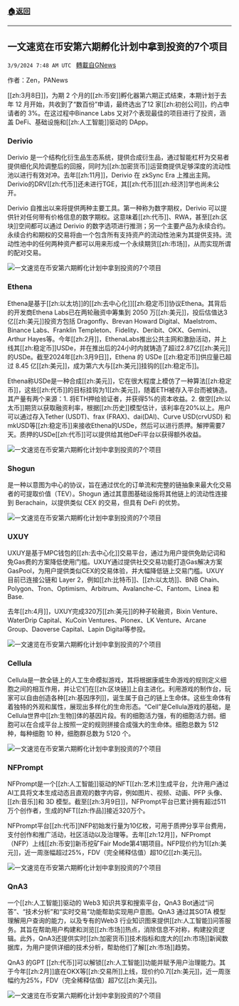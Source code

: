 ###  [:house:返回](README.md)
---


## 一文速览在币安第六期孵化计划中拿到投资的7个项目
`3/9/2024 7:48 AM UTC ` [轉載自GNews](https://gnews.org/articles/2379378)

作者：Zen，PANews

[[zh:3月8日]]，为期 2 个月的[[zh:币安]]孵化器第六期正式结束，本期计划于去年 12 月开始，共收到了“数百份”申请，最终选出了12 家[[zh:初创公司]]，约占申请者的 3%。在这过程中Binance Labs 又对7个表现最佳的项目进行了投资，涵盖 DeFi、基础设施和[[zh:人工智能]]驱动的 DApp。

### Derivio

Derivio 是一个结构化衍生品生态系统，提供合成衍生品，通过智能杠杆为交易者提供细化风险调整后的回报，同时为[[zh:加密货币]]运营商提供足够深度的流动性池以进行有效对冲。去年[[zh:11月]]，Derivio 在 zkSync Era 上推出主网。Derivio的DRV[[zh:代币]]还未进行TGE，其[[zh:代币]][[zh:经济]]学也尚未公开。

Derivio 自推出以来将提供两种主要工具。第一种称为数字期权，Derivio 可以提供针对任何带有价格信息的数字期权。这意味着[[zh:代币]]、RWA，甚至[[zh:区块]]空间都可以通过 Derivio 的数字选项进行推测；另一个主要产品为永续合约。永续合约和期权的交易将由一个包含所有支持资产的流动性池来为其提供支持。流动性池中的任何两种资产都可以用来形成一个永续期货[[zh:市场]]，从而实现所谓的配对交易。

![一文速览在币安第六期孵化计划中拿到投资的7个项目](https://cdn-img.panewslab.com/panews/2024/03/09/images/lj449Yvi3T.jpg "一文速览在币安第六期孵化计划中拿到投资的7个项目")

### Ethena

Ethena是基于[[zh:以太坊]]的[[zh:去中心化]][[zh:稳定币]]协议Ethena。其背后的开发商Ethena Labs已在两轮融资中筹集到 2050 万[[zh:美元]]，投后估值达3亿[[zh:美元]]投资方包括 Dragonfly、Brevan Howard Digital、Maelstrom、Binance Labs、Franklin Templeton、Fidelity、Deribit、OKX、Gemini、Arthur Hayes等。今年[[zh:2月]]，EthenaLabs推出公共主网和激励活动，并上线其[[zh:稳定币]]USDe，并在推出后的24小时内就铸造了超过2.87亿[[zh:美元]]的USDe。截至2024年[[zh:3月9日]]，Ethena 的 USDe [[zh:稳定币]]供应量已超过 8.45 亿[[zh:美元]]，成为第六大与[[zh:美元]]挂钩的[[zh:稳定币]]。

Ethena称USDe是一种合成[[zh:美元]]，它在很大程度上模仿了一种算法[[zh:稳定币]]，这些[[zh:代币]]的目标挂钩为1[[zh:美元]]，随着ETH被存入平台而被铸造。其产量有两个来源：1. 将ETH押给验证者，并获得5%的资本收益。2. 做空[[zh:以太币]]期货以获取融资利率，根据[[zh:历史]]模型估计，该利率在20%以上。用户可以通过存入Tether (USDT)、frax (FRAX)、dai(DAI)、Curve USD(crvUSD) 和mkUSD等[[zh:稳定币]]来接收Ethena的USDe，然后可以进行质押。解押需要7天。质押的USDe[[zh:代币]]可以提供给其他DeFi平台以获得额外收益。

![一文速览在币安第六期孵化计划中拿到投资的7个项目](https://cdn-img.panewslab.com/panews/2024/03/09/images/2syoU4EgPh.jpeg "一文速览在币安第六期孵化计划中拿到投资的7个项目")

### **Shogun**

是一种以意图为中心的协议，旨在通过优化的订单流和完整的链抽象来最大化交易者的可提取价值（TEV）。Shogun 通过其意图基础设施将其他链上的流动性连接到 Berachain，以提供类似 CEX 的交易，但具有 DeFi 的优势。

![一文速览在币安第六期孵化计划中拿到投资的7个项目](https://cdn-img.panewslab.com/panews/2024/03/09/images/71HoaI63eO.jpg "一文速览在币安第六期孵化计划中拿到投资的7个项目")

### UXUY

UXUY是基于MPC钱包的[[zh:去中心化]]交易平台，通过为用户提供免助记词和免Gas费的方案降低使用门槛。UXUY通过提供社交交易功能打造Gas解决方案GasPool，为用户提供类似CEX的交易体验，并大幅降低链上交易门槛。UXUY 目前已连接公链和 Layer 2，例如[[zh:比特币]]、[[zh:以太坊]]、BNB Chain、Polygon、Tron、Optimism、Arbitrum、Avalanche-C、Fantom、Linea 和Base.

去年[[zh:4月]]，UXUY完成320万[[zh:美元]]的种子轮融资，Bixin Venture、WaterDrip Capital、KuCoin Ventures、Pionex、LK Venture、Arcane Group、Daoverse Capital、Lapin Digital等参投。

![一文速览在币安第六期孵化计划中拿到投资的7个项目](https://cdn-img.panewslab.com/panews/2024/03/09/images/MOa1IkChLn.png "一文速览在币安第六期孵化计划中拿到投资的7个项目")

### Cellula

Cellula是一款全链上的人工生命模拟游戏，其将根据康威生命游戏的规则定义细胞之间的相互作用，并让它们在[[zh:区块链]]上自主进化。利用游戏的制作台，玩家可以自由创造各种[[zh:基因序列]]，诞生属于自己的链上生命体。这些生命体有着独特的外观和属性，展现出多样化的生命形态。“Cell”是Cellula游戏的基础，是Cellula世界中[[zh:生物]]体的基因片段。有的细胞活力强，有的细胞活力弱。细胞可以在合成平台上按照一定的规则拼接合成强大的生命体。细胞总数为 512 种，每种细胞 10 种，细胞群总数为 5120 个。

![一文速览在币安第六期孵化计划中拿到投资的7个项目](https://cdn-img.panewslab.com/panews/2024/03/09/images/2Q986c1rJd.jpg "一文速览在币安第六期孵化计划中拿到投资的7个项目")

### NFPrompt

NFPrompt是一个[[zh:人工智能]]驱动的NFT[[zh:艺术]]生成平台，允许用户通过AI工具将文本生成动态且直观的数字内容，例如图片、视频、动画、PFP 头像、[[zh:音乐]]和 3D 模型。截至[[zh:3月9日]]，NFPrompt平台已累计拥有超过511万个创作者，生成的NFT[[zh:作品]]接近320万个。

NFPrompt平台[[zh:代币]]NFP初始发行量为10亿枚，可用于质押分享平台费用，支付创作和推广活动，社区活动以及治理等。去年[[zh:12月]]，NFPrompt（NFP）上线[[zh:币安]]新币挖矿Fair Mode第41期项目。NFP现价约为1[[zh:美元]]，近一周涨幅超过25%，FDV（完全稀释估值）超10亿[[zh:美元]]。

![一文速览在币安第六期孵化计划中拿到投资的7个项目](https://cdn-img.panewslab.com/panews/2024/03/09/images/SHs99L3iaT.png "一文速览在币安第六期孵化计划中拿到投资的7个项目")

### QnA3

一个[[zh:人工智能]]驱动的 Web3 知识共享和搜索平台，QnA3 Bot通过“问答”、“技术分析”和“实时交易”功能帮助实现用户意图。QnA3 通过其SOTA 模型理解用户查询的能力，以及专有的Web3 行业知识图来提供[[zh:人工智能]]问答服务。其旨在帮助用户构建和浏览[[zh:市场]]热点，消除信息不对称，构建投资逻辑。此外，QnA3还提供实时[[zh:加密货币]]技术指标和庞大的[[zh:市场]]新闻数据库，为用户提供详细的技术分析，帮助他们了解[[zh:市场]]趋势。

QnA3 的GPT [[zh:代币]]可以解锁[[zh:人工智能]]功能并赋予用户治理能力。其于今年[[zh:2月]]底在OKX等[[zh:交易所]]上线，现价约0.7[[zh:美元]]，近一周涨幅约为25%，FDV（完全稀释估值）超7亿[[zh:美元]]。

![一文速览在币安第六期孵化计划中拿到投资的7个项目](https://cdn-img.panewslab.com/panews/2024/03/09/images/3B18CP25uZ.jpg "一文速览在币安第六期孵化计划中拿到投资的7个项目")

